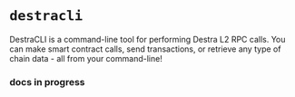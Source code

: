 # `destracli`

DestraCLI is a command-line tool for performing Destra L2 RPC calls. You can make smart contract calls, send transactions, or retrieve any type of chain data - all from your command-line!

### docs in progress